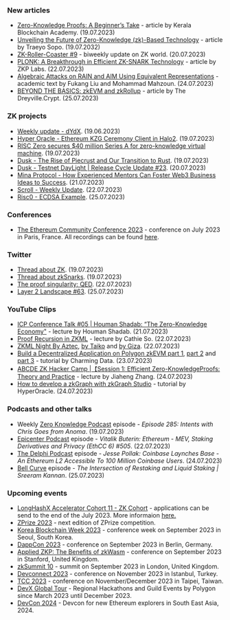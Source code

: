 ### New articles 
* [Zero-Knowledge Proofs: A Beginner’s Take](https://kbaiiitmk.medium.com/zero-knowledge-proofs-a-beginners-take-a11adfa3e085) - article by Kerala Blockchain Academy. (19.07.2023)
* [Unveiling the Future of Zero-Knowledge (zk)-Based Technology](https://medium.com/@maniabroo003/unveiling-the-future-of-zero-knowledge-zk-based-technology-ffac443e7a1) - article by Traeyo Sopo. (19.07.2032)
* [ZK-Roller-Coaster #9](https://taiko.mirror.xyz/A7xzi9qGBUx9r8ZKpTJztu9GxDUNF9MaNtFPysjjpe0) - biweekly update on ZK world. (20.07.2023)
* [PLONK: A Breakthrough in Efficient ZK-SNARK Technology](https://zkplabs.network/blog/PLONK-A-Breakthrough-in-Efficient-ZK-SNARK-Technology) - article by ZKP Labs. (22.07.2023)
* [Algebraic Attacks on RAIN and AIM Using Equivalent Representations](https://eprint.iacr.org/2023/1133.pdf) - academic text by Fukang Liu and Mohammad Mahzoun. (24.07.2023)
* [BEYOND THE BASICS: zkEVM and zkRollup](https://medium.com/@Dreyville_Crypt/beyond-the-basics-zkevm-and-zkrollup-c597ab2633ed) - article by The Dreyville.Crypt. (25.07.2023)

### ZK projects
* [Weekly update - dYdX](https://twitter.com/dydxfoundation/status/1670795915228065796). (19.06.2023) 
* [Hyper Oracle - Ethereum KZG Ceremony Client in Halo2](https://mirror.xyz/hyperoracleblog.eth/vPwYqWWmsWW5JPqlOjk9fMo7Ba72D40Ph9SyjthEZDE). (19.07.2023)
* [RISC Zero secures $40 million Series A for zero-knowledge virtual machine](https://www.risczero.com/news/series-a). (19.07.2023)
* [Dusk - The Rise of Piecrust and Our Transition to Rust](https://dusk.network/news/piecrust-and-our-transition-to-rust/). (19.07.2023)
* [Dusk - Testnet DayLight | Release Cycle Update #23](https://dusk.network/news/release-cycle-update-23). (20.07.2023)
* [Mina Protocol - How Experienced Mentors Can Foster Web3 Business Ideas to Success](https://minaprotocol.com/blog/mentors-foster-zkp-web3-business-ideas). (21.07.2023)
* [Scroll - Weekly Update](https://twitter.com/Scroll_ZKP/status/1682559121076412416). (22.07.2023)
* [Risc0 - ECDSA Example](https://github.com/risc0/risc0/tree/main/examples/ecdsa). (25.07.2023)

### Conferences
* [The Ethereum Community Conference 2023](https://www.ethcc.io/) - conference on July 2023 in Paris, France. All recordings can be found [here](https://www.ethcc.io/livestreams).

### Twitter
* [Thread about ZK](https://twitter.com/gabekoin/status/1681721672217288704). (19.07.2023)
* [Thread about zkSnarks](https://twitter.com/NomicoLabs/status/1681677244090011651). (19.07.2023)
* [The proof singularity: QED](https://twitter.com/cmpeq/status/1682839030084272128). (22.07.2023)
* [Layer 2 Landscape #63](https://twitter.com/bitsplaining/status/1683685514694762497). (25.07.2023)

### YouTube Clips
* [ICP Conference Talk #05 | Houman Shadab: “The Zero-Knowledge Economy"](https://www.youtube.com/watch?v=IpmTn3-TlGE) - lecture by Houman Shadab. (21.07.2023)
* [Proof Recursion in ZKML](https://www.youtube.com/watch?v=3YYxMkNScH8) - lecture by Cathie So. (22.07.2023)
* [ZKML Night By Aztec](https://www.youtube.com/watch?v=jkUIR_aM9JU), [by Taiko](https://www.youtube.com/watch?v=lGjA_GsXKi8) and [by Giza](https://www.youtube.com/watch?v=R-AsOZ6WFGo). (22.07.2023)
* [Build a Decentralized Application on Polygon zkEVM part 1](https://www.youtube.com/watch?v=XSf3ElMaoEM), [part 2](https://www.youtube.com/watch?v=chaKjnnA8wY) and [part 3](https://www.youtube.com/watch?v=W75TTA6f1VE) - tutorial by Charming Data. (23.07.2023)
* [ABCDE ZK Hacker Camp |【Session 1: Efficient Zero-KnowledgeProofs: Theory and Practice](https://www.youtube.com/watch?v=-tJjb7TZ3C8) - lecture by Jiaheng Zhang. (24.07.2023)
* [How to develop a zkGraph with zkGraph Studio](https://www.youtube.com/watch?v=_4W615T1gdY) - tutorial by HyperOracle. (24.07.2023)

### Podcasts and other talks
* Weekly [Zero Knowledge Podcast](https://zeroknowledge.fm/285-2/) episode - *Episode 285: Intents with Chris Goes from Anoma*. (19.07.2023) 
* [Epicenter Podcast](https://www.youtube.com/watch?v=sx2t86UWqPw/) episode - *Vitalik Buterin: Ethereum - MEV, Staking Derivatives and Privacy (EthCC 6) #505*. (22.07.2023) 
* [The Delphi Podcast](https://open.spotify.com/episode/5KUxDUBEypXyizRdNkVxnW?si=d330acd91120483a) episode - *Jesse Pollak: Coinbase Laynches Base - An Ethereum L2 Accessible To 100 Million Coinbase Users*. (24.07.2023)
* [Bell Curve](https://open.spotify.com/episode/2q5HvTg3WEkMBDTBcpq7Gh?si=a04e2974b9484c72) episode - *The Intersection of Restaking and Liquid Staking | Sreeram Kannan*. (25.07.2023)

### Upcoming events
* [LongHashX Accelerator Cohort 11 - ZK Cohort](https://longhashventures.typeform.com/ZKCohort?typeform-source=t.co) - applications can be send to the end of the July 2023. More informaion [here.](https://www.longhash.vc/accelerator/zk-accelerator/)
* [ZPrize 2023](https://www.zprize.io/blog/announcing-zprize-2023) - next edition of ZPrize competition.
* [Korea Blockchain Week 2023](https://koreablockchainweek.com/) - conference week on September 2023 in Seoul, South Korea. 
* [DappCon 2023](https://www.dappcon.io/#about) - conference on September 2023 in Berlin, Germany.
* [Applied ZKP: The Benefits of zkWasm](https://law.stanford.edu/codex-the-stanford-center-for-legal-informatics/projects/zero-knowledge-cryptography/) - conference on September 2023 in Stanford, United Kingdom.
* [zkSummit 10](https://www.zksummit.com/) - summit on September 2023 in London, United Kingdom.
* [Devconnect 2023](https://devconnect.org/) - conference on November 2023 in Istanbul, Turkey.
* [TCC 2023](https://tcc.iacr.org/2023/) - conference on November/December 2023 in Taipei, Taiwan.
* [DevX Global Tour](https://polygon.technology/blog/polygon-labs-announces-devx-global-tour) - Regional Hackathons and Guild Events by Polygon since March 2023 until December 2023.
* [DevCon 2024](https://devcon.org/) - Devcon for new Ethereum explorers in South East Asia, 2024.